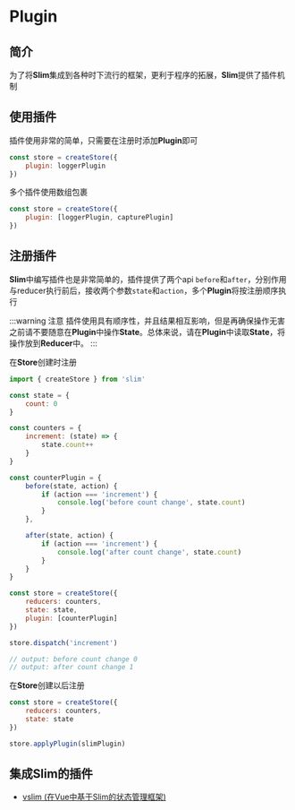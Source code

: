 # Plugin

## 简介

为了将**Slim**集成到各种时下流行的框架，更利于程序的拓展，**Slim**提供了插件机制

## 使用插件

插件使用非常的简单，只需要在注册时添加**Plugin**即可

```javascript
const store = createStore({
    plugin: loggerPlugin
})
```

多个插件使用数组包裹

```javascript
const store = createStore({
    plugin: [loggerPlugin, capturePlugin]
})
```

## 注册插件

**Slim**中编写插件也是非常简单的，插件提供了两个api `before`和`after`，分别作用与reducer执行前后，接收两个参数`state`和`action`，多个**Plugin**将按注册顺序执行

:::warning 注意
插件使用具有顺序性，并且结果相互影响，但是再确保操作无害之前请不要随意在**Plugin**中操作**State**。总体来说，请在**Plugin**中读取**State**，将操作放到**Reducer**中。
:::

在**Store**创建时注册
```javascript
import { createStore } from 'slim'

const state = {
    count: 0
}

const counters = {
    increment: (state) => {
        state.count++
    }
}

const counterPlugin = {
    before(state, action) {
        if (action === 'increment') {
            console.log('before count change', state.count)
        }
    },

    after(state, action) {
        if (action === 'increment') {
            console.log('after count change', state.count)
        }
    }
}

const store = createStore({
    reducers: counters,
    state: state,
    plugin: [counterPlugin]
})

store.dispatch('increment')

// output: before count change 0
// output: after count change 1
```
在**Store**创建以后注册
```javascript
const store = createStore({
    reducers: counters,
    state: state
})

store.applyPlugin(slimPlugin)
```

## 集成Slim的插件
* [vslim (在Vue中基于Slim的状态管理框架)]()
